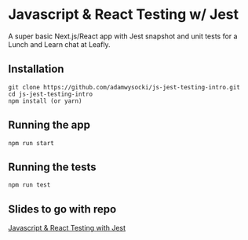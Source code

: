 # Javascript & React Testing w/ Jest

A super basic Next.js/React app with Jest snapshot and unit tests for a Lunch and Learn chat at Leafly.

## Installation

```
git clone https://github.com/adamwysocki/js-jest-testing-intro.git
cd js-jest-testing-intro
npm install (or yarn)
```

## Running the app
```
npm run start
```

## Running the tests
```
npm run test
```

## Slides to go with repo
[Javascript & React Testing with Jest](../master/slides/Javascript%20%26%20React%20Testing%20with%20Jest.pdf)
